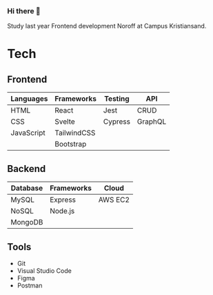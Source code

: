 ### Hi there 👋 

Study last year Frontend development Noroff at Campus Kristiansand. 

# Tech


## Frontend

| Languages | Frameworks | Testing | API  |
|-----------|------------|---------|------|
| HTML      | React      | Jest    | CRUD |
|CSS        | Svelte     | Cypress | GraphQL |
|JavaScript | TailwindCSS | 
|            |Bootstrap | 

## Backend

| Database  | Frameworks | Cloud |
|-----------|------------|-------|
| MySQL     | Express    | AWS EC2 |
| NoSQL     | Node.js    |         |
| MongoDB   |            |         |


## Tools
* Git
* Visual Studio Code
* Figma
* Postman

<!--
**mariusrundereim/mariusrundereim** is a ✨ _special_ ✨ repository because its `README.md` (this file) appears on your GitHub profile.

Here are some ideas to get you started:

- 🔭 I’m currently working on ...
- 🌱 I’m currently learning ...
- 👯 I’m looking to collaborate on ...
- 🤔 I’m looking for help with ...
- 💬 Ask me about ...
- 📫 How to reach me: ...
- 😄 Pronouns: ...
- ⚡ Fun fact: ...
-->

